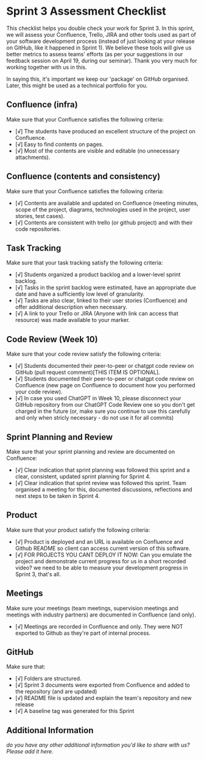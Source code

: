# Sprint 3 Assessment Checklist
This checklist helps you double check your work for Sprint 3. 
In this sprint, we will assess your Confluence, Trello, JIRA and other tools used as part of your software development process (instead of just looking at your release on GitHub, like it happened in Sprint 1). We believe these tools will give us better metrics to assess teams' efforts (as per your suggestions in our feedback session on April 19, during our seminar). Thank you very much for working together with us in this.

In saying this, it's important we keep our 'package' on GitHub organised.
Later, this might be used as a technical portfolio for you.

## Confluence (infra)
Make sure that your Confluence satisfies the following criteria:

- [√] The students have produced an excellent structure of the project on Confluence. 
- [√] Easy to find contents on pages.
- [√] Most of the contents are visible and editable (no unnecessary attachments). 


## Confluence (contents and consistency)
Make sure that your Confluence satisfies the following criteria:

- [√] Contents are available and updated on Confluence (meeting minutes, scope of the project, diagrams, technologies used in the project, user stories, test cases). 
- [√] Contents are consistent with trello (or github project) and with their code repositories. 


## Task Tracking
Make sure that your task tracking satisfy the following criteria:

- [√] Students organized a product backlog and a lower-level sprint backlog. 
- [√] Tasks in the sprint backlog were estimated, have an appropriate due date and have a sufficiently low level of granularity. 
- [√] Tasks are also clear, linked to their user stories (Confluence) and offer additional description when necessary.
- [√] A link to your Trello or JIRA (Anyone with link can access that resource) was made available to your marker.

## Code Review (Week 10)
Make sure that your code review satisfy the following criteria:

- [√] Students documented their peer-to-peer or chatgpt code review on GitHub (pull request comment)[THIS ITEM IS OPTIONAL].
- [√] Students documented their peer-to-peer or chatgpt code review on Confluence (new page on Confluence to document how you performed your code review). 
- [√] In case you used ChatGPT in Week 10, please disconnect your GitHub repository from our ChatGPT Code Review one so you don't get charged in the future (or, make sure you continue to use this carefully and only when stricly necessary - do not use it for all commits)

## Sprint Planning and Review
Make sure that your sprint planning and review are documented on Confluence:
- [√] Clear indication that sprint planning was followed this sprint and a clear, consistent, updated sprint planning for Sprint 4.
- [√] Clear indication that sprint review was followed this sprint. Team organised a meeting for this, documented discussions, reflections and next steps to be taken in Sprint 4.

## Product
Make sure that your product satisfy the following criteria:

- [√] Product is deployed and an URL is available on Confluence and Github README so client can access current version of this software.
- [√] FOR PROJECTS YOU CANT DEPLOY IT NOW: Can you emulate the project and demonstrate current progress for us in a short recorded video? we need to be able to measure your development progress in Sprint 3, that's all.


## Meetings
Make sure your meetings (team meetings, supervision meetings and meetings with industry partners) are documented in Confluence (and only). 

- [√] Meetings are recorded in Confluence and only. They were NOT exported to Github as they're part of internal process.


## GitHub
Make sure that: 

- [√] Folders are structured.
- [√] Sprint 3 documents were exported from Confluence and added to the repository (and are updated)
- [√] README file is updated and explain the team's repository and new release
- [√] A baseline tag was generated for this Sprint


## Additional Information

*do you have any other additional information you'd like to share with us? Please add it here.*
